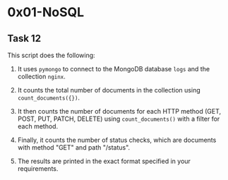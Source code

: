 # 0x01-NoSQL

## Task 12

This script does the following:

1. It uses `pymongo` to connect to the MongoDB database `logs` and the collection `nginx`.

2. It counts the total number of documents in the collection using `count_documents({})`.

3. It then counts the number of documents for each HTTP method (GET, POST, PUT, PATCH, DELETE) using `count_documents()` with a filter for each method.

4. Finally, it counts the number of status checks, which are documents with method "GET" and path "/status".

5. The results are printed in the exact format specified in your requirements.
